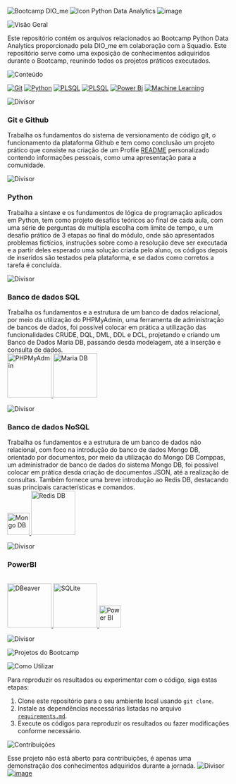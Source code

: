 ![Bootcamp DIO_me](https://github.com/Thamine-sumaya/DIO-Bootcamp-Python-Data-Analytics/assets/160533319/1ba98e10-b0b8-4a47-828a-8fbd79689f33)
![Icon Python Data Analytics](https://github.com/Thamine-sumaya/DIO-Bootcamp-Python-Data-Analytics/assets/160533319/2a9e7f6c-590c-41bb-bd74-2b1844353996)
![image](https://github.com/Thamine-sumaya/DIO-Bootcamp-Python-Data-Analytics/assets/160533319/4a02962d-c870-4c65-8eb5-e29f05a05242)

![Visão Geral](https://github.com/Thamine-sumaya/DIO-Bootcamp-Python-Data-Analytics/assets/160533319/a7696630-7c16-4091-b79e-29b03b9b30dc)

Este repositório contém os arquivos relacionados ao Bootcamp Python Data Analytics proporcionado pela DIO_me em colaboração com a Squadio. Este repositório serve como uma exposição de conhecimentos adiquiridos durante o Bootcamp, reunindo todos os projetos práticos executados. 

![Conteúdo](https://github.com/Thamine-sumaya/DIO-Bootcamp-Python-Data-Analytics/assets/160533319/d2fd324f-4908-4f3b-9587-bf7155c90d9e)

[![Git](https://img.shields.io/badge/git-000000.svg?style=for-the-badge&logo=git&logoColor=D98C46)](#git-e-github)
[![Python](https://img.shields.io/badge/python-000000?style=for-the-badge&logo=python&logoColor=D98C46)](#python)
[![PLSQL](https://img.shields.io/badge/SQL-000000?style=for-the-badge&logo=oracle&logoColor=D98C46)](#banco-de-dados-sql)
[![PLSQL](https://img.shields.io/badge/NoSQL-000000?style=for-the-badge&logo=oracle&logoColor=D98C46)](#banco-de-dados-sql)
[![Power Bi](https://img.shields.io/badge/power_bi-000000?style=for-the-badge&logo=powerbi&logoColor=D98C46)](#powerbi)
[![Machine Learning](https://img.shields.io/badge/Machine_Learning-000000?style=for-the-badge&logo=googlebard&logoColor=D98C46)](#machine-learning)

![Divisor](https://github.com/Thamine-sumaya/DIO-Bootcamp-Python-Data-Analytics/assets/160533319/0b8e0454-096b-461d-aa13-8074501ca359)

### Git e Github
Trabalha os fundamentos do sistema de versionamento de código git, o funcionamento da plataforma Github e tem como conclusão um projeto prático que consiste na criação de um Profile [README](https://github.com/digitalinnovationone/dio-lab-open-source/blob/main/community/Thamine-sumaya.md) personalizado  contendo informações pessoais, como uma apresentação para a comunidade.

![Divisor](https://github.com/Thamine-sumaya/DIO-Bootcamp-Python-Data-Analytics/assets/160533319/0b8e0454-096b-461d-aa13-8074501ca359)
### Python
Trabalha a sintaxe e os fundamentos de lógica de programação aplicados em Python, tem como projeto desafios teóricos ao final de cada aula, com uma série de perguntas de multipla escolha com limite de tempo, e um desafio prático de 3 etapas ao final do módulo, onde são apresentados problemas fictícios, instruções sobre como a resolução deve ser executada e a partir deles esperado uma solução criada pelo aluno, os códigos depois de inseridos são testados pela plataforma, e se dados como corretos a tarefa é concluída.

![Divisor](https://github.com/Thamine-sumaya/DIO-Bootcamp-Python-Data-Analytics/assets/160533319/0b8e0454-096b-461d-aa13-8074501ca359)
### Banco de dados SQL
Trabalha os fundamentos e a estrutura de um banco de dados relacional, por meio da utilização do PHPMyAdmin, uma ferramenta de administração de bancos de dados, foi possível colocar em prática a utilização das funcionalidades CRUDE, DQL, DML, DDL e DCL, projetando e criando um Banco de Dados Maria DB, passando desda modelagem, até a inserção e consulta de dados.
<br>
<a href="https://github.com/Thamine-sumaya/DIO-Bootcamp-Python-Data-Analytics/blob/main/srce/ferramentas.md#phpmyadmin">
   <img src="https://github.com/Thamine-sumaya/DIO-Bootcamp-Python-Data-Analytics/assets/160533319/d1afd90b-f5e2-4fe0-9d38-8e5e499c165f" alt="PHPMyAdmin" width="100" >
</a>
<a href="https://github.com/Thamine-sumaya/DIO-Bootcamp-Python-Data-Analytics/blob/main/srce/ferramentas.md#mariadb">
   <img src="https://github.com/Thamine-sumaya/DIO-Bootcamp-Python-Data-Analytics/assets/160533319/a49521b8-5ddb-42fe-994c-f2a47f7c6e5b" alt="Maria DB" width="100" >
</a>

![Divisor](https://github.com/Thamine-sumaya/DIO-Bootcamp-Python-Data-Analytics/assets/160533319/0b8e0454-096b-461d-aa13-8074501ca359)
### Banco de dados NoSQL
Trabalha os fundamentos e a estrutura de um banco de dados não relacional, com foco na introdução do banco de dados Mongo DB, orientado por documentos, por meio da utilização do Mongo DB Comppas, um administrador de banco de dados do sistema Mongo DB, foi possível colocar em prática desda criação de documentos JSON, até a realização de consultas. Também fornece uma breve introdução ao Redis DB, destacando suas principais características e comandos.
<br>
<a href="https://github.com/Thamine-sumaya/DIO-Bootcamp-Python-Data-Analytics/blob/main/srce/ferramentas.md#mongodb">
   <img src="https://github.com/Thamine-sumaya/DIO-Bootcamp-Python-Data-Analytics/assets/160533319/bbe19dff-23ad-4e75-9d40-871935d308b7" alt="Mongo DB" width="50" >
</a>
<a href="https://github.com/Thamine-sumaya/DIO-Bootcamp-Python-Data-Analytics/blob/main/srce/ferramentas.md#redis-db">
   <img src="https://github.com/Thamine-sumaya/DIO-Bootcamp-Python-Data-Analytics/assets/160533319/cd0ec6a0-c01e-445b-88c0-c78bf418418f" alt="Redis DB" width="100" >
</a>

![Divisor](https://github.com/Thamine-sumaya/DIO-Bootcamp-Python-Data-Analytics/assets/160533319/0b8e0454-096b-461d-aa13-8074501ca359)
### PowerBI
<br>

<a href="https://github.com/Thamine-sumaya/DIO-Bootcamp-Python-Data-Analytics/blob/main/srce/ferramentas.md#dbeaver">
   <img src="https://github.com/Thamine-sumaya/DIO-Bootcamp-Python-Data-Analytics/assets/160533319/f84f5042-5437-4477-af4a-2b1309c84fc0" alt="DBeaver" width="100" >
</a>
<a href="https://github.com/Thamine-sumaya/DIO-Bootcamp-Python-Data-Analytics/blob/main/srce/ferramentas.md#power-bi">
   <img src="https://github.com/Thamine-sumaya/DIO-Bootcamp-Python-Data-Analytics/assets/160533319/f95be064-1b75-458c-be00-d00638098a4a" alt="SQLite" width="100" >
</a>
<a href="https://github.com/Thamine-sumaya/DIO-Bootcamp-Python-Data-Analytics/blob/main/srce/ferramentas.md#power-bi">
   <img src="https://github.com/Thamine-sumaya/DIO-Bootcamp-Python-Data-Analytics/assets/160533319/48acacb9-b83d-4acb-a21b-7ae1a86ee52b" alt="Power BI" width="50" >
</a>

![Divisor](https://github.com/Thamine-sumaya/DIO-Bootcamp-Python-Data-Analytics/assets/160533319/0b8e0454-096b-461d-aa13-8074501ca359)
<!---### Machine Learning--->


<!---![Objetivo](https://github.com/Thamine-sumaya/DIO-Bootcamp-Python-Data-Analytics/assets/160533319/a5701b05-926d-472d-b67f-ae087f45f5ca)


O objetivo principal deste projeto é desenvolver habilidades em Python, por meio da prática. --->

![Projetos do Bootcamp](https://github.com/Thamine-sumaya/DIO-Bootcamp-Python-Data-Analytics/assets/160533319/f53ca277-b023-4991-a64d-319cd92e96ac)

<!---<a href="">
   <img src="https://github.com/Thamine-sumaya/DIO-Bootcamp-Python-Data-Analytics/assets/160533319/e9e870ca-d6f8-4c3c-bf28-86f31393b4dc" alt="Projeto 1" width="75" >
</a>

[nome do projeto](link) - Explicação do projeto

<a href="">
   <img src="https://github.com/Thamine-sumaya/DIO-Bootcamp-Python-Data-Analytics/assets/160533319/9490add0-2fe2-4f48-a3bd-7f0651ebfe0f" alt="Projeto 2" width="75" >
</a>

[nome do projeto](link) - Explicação do projeto

<a href="">
   <img src="https://github.com/Thamine-sumaya/DIO-Bootcamp-Python-Data-Analytics/assets/160533319/e677a0bd-f628-4ec6-ae62-9ed75ed69f63" alt="Projeto 3" width="75" >
</a>

[nome do projeto](link) - Explicação do projeto

<a href="">
   <img src="https://github.com/Thamine-sumaya/DIO-Bootcamp-Python-Data-Analytics/assets/160533319/d29d89c2-033f-4071-9edc-367937fca5dd" alt="Projeto 4" width="75" >
</a>

[nome do projeto](link) - Explicação do projeto--->

![Como Utilizar](https://github.com/Thamine-sumaya/DIO-Bootcamp-Python-Data-Analytics/assets/160533319/dcb5a5f1-c50e-4d16-8707-a5aa6aa15132)

Para reproduzir os resultados ou experimentar com o código, siga estas etapas:

1. Clone este repositório para o seu ambiente local usando `git clone`.
2. Instale as dependências necessárias listadas no arquivo [`requirements.md`](https://github.com/Thamine-sumaya/DIO-Bootcamp-Python-Data-Analytics/blob/main/srce/requirements.md).
3. Execute os códigos para reproduzir os resultados ou fazer modificações conforme necessário.

   
![Contribuições](https://github.com/Thamine-sumaya/DIO-Bootcamp-Python-Data-Analytics/assets/160533319/898318be-582b-42bd-a266-1c1a33375485)

Esse projeto não está aberto para contribuições, é apenas uma demonstração dos conhecimentos adquiridos durante a jornada.
![Divisor](https://github.com/Thamine-sumaya/DIO-Bootcamp-Python-Data-Analytics/assets/160533319/0b8e0454-096b-461d-aa13-8074501ca359)
[![image](https://github.com/Thamine-sumaya/DIO-Bootcamp-Python-Data-Analytics/assets/160533319/9013515e-e08a-4b3b-af92-5ae9ad7da671)](https://github.com/Thamine-sumaya/DIO-Bootcamp-Python-Data-Analytics/blob/main/Certificações.md)

